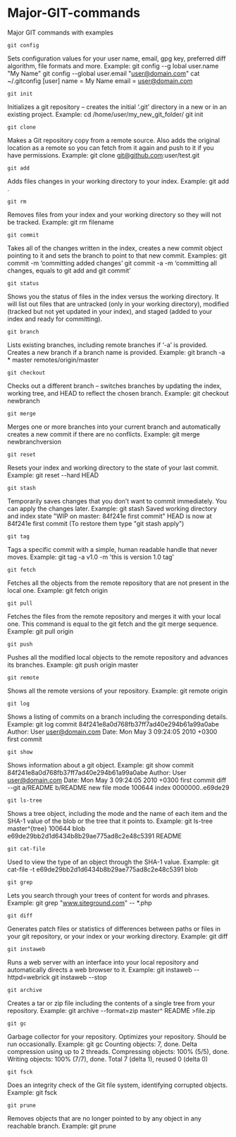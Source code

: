 # Major-GIT-commands
Major GIT commands with examples


    git config   
Sets configuration values for your user name, email, gpg key, preferred diff algorithm, file formats and more. Example: git config --g  lobal user.name "My Name" git config --global user.email "user@domain.com" cat ~/.gitconfig [user] name = My Name email = user@domain.com

    git init    
Initializes a git repository – creates the initial ‘.git’ directory in a new or in an existing project. Example: cd /home/user/my_new_git_folder/ git init

    git clone    
Makes a Git repository copy from a remote source. Also adds the original location as a remote so you can fetch from it again and push to it if you have permissions. Example: git clone git@github.com:user/test.git

    git add    
Adds files changes in your working directory to your index. Example: git add .

    git rm    
Removes files from your index and your working directory so they will not be tracked. Example: git rm filename

    git commit    
Takes all of the changes written in the index, creates a new commit object pointing to it and sets the branch to point to that new commit. Examples: git commit -m ‘committing added changes’ git commit -a -m ‘committing all changes, equals to git add and git commit’

    git status    
Shows you the status of files in the index versus the working directory. It will list out files that are untracked (only in your working directory), modified (tracked but not yet updated in your index), and staged (added to your index and ready for committing).

    git branch    
Lists existing branches, including remote branches if ‘-a’ is provided. Creates a new branch if a branch name is provided. Example: git branch -a * master remotes/origin/master

    git checkout
Checks out a different branch – switches branches by updating the index, working tree, and HEAD to reflect the chosen branch. Example: git checkout newbranch

    git merge
Merges one or more branches into your current branch and automatically creates a new commit if there are no conflicts. Example: git merge newbranchversion

    git reset
Resets your index and working directory to the state of your last commit. Example: git reset --hard HEAD

    git stash
Temporarily saves changes that you don’t want to commit immediately. You can apply the changes later. Example: git stash Saved working directory and index state "WIP on master: 84f241e first commit" HEAD is now at 84f241e first commit (To restore them type "git stash apply")

    git tag
Tags a specific commit with a simple, human readable handle that never moves. Example: git tag -a v1.0 -m 'this is version 1.0 tag'

    git fetch
Fetches all the objects from the remote repository that are not present in the local one. Example: git fetch origin

    git pull
Fetches the files from the remote repository and merges it with your local one. This command is equal to the git fetch and the git merge sequence. Example: git pull origin

    git push
Pushes all the modified local objects to the remote repository and advances its branches. Example: git push origin master

    git remote
Shows all the remote versions of your repository. Example: git remote origin

    git log
Shows a listing of commits on a branch including the corresponding details. Example: git log commit 84f241e8a0d768fb37ff7ad40e294b61a99a0abe Author: User <user@domain.com> Date: Mon May 3 09:24:05 2010 +0300 first commit

    git show
Shows information about a git object. Example: git show commit 84f241e8a0d768fb37ff7ad40e294b61a99a0abe Author: User <user@domain.com> Date: Mon May 3 09:24:05 2010 +0300 first commit diff --git a/README b/README new file mode 100644 index 0000000..e69de29

    git ls-tree
Shows a tree object, including the mode and the name of each item and the SHA-1 value of the blob or the tree that it points to. Example: git ls-tree master^{tree} 100644 blob e69de29bb2d1d6434b8b29ae775ad8c2e48c5391 README

    git cat-file
Used to view the type of an object through the SHA-1 value. Example: git cat-file -t e69de29bb2d1d6434b8b29ae775ad8c2e48c5391 blob

    git grep
Lets you search through your trees of content for words and phrases. Example: git grep "www.siteground.com" -- *.php

    git diff
Generates patch files or statistics of differences between paths or files in your git repository, or your index or your working directory. Example: git diff

    git instaweb
Runs a web server with an interface into your local repository and automatically directs a web browser to it. Example: git instaweb --httpd=webrick git instaweb --stop

    git archive
Creates a tar or zip file including the contents of a single tree from your repository. Example: git archive --format=zip master^ README >file.zip

    git gc
Garbage collector for your repository. Optimizes your repository. Should be run occasionally. Example: git gc Counting objects: 7, done. Delta compression using up to 2 threads. Compressing objects: 100% (5/5), done. Writing objects: 100% (7/7), done. Total 7 (delta 1), reused 0 (delta 0)

    git fsck
Does an integrity check of the Git file system, identifying corrupted objects. Example: git fsck

    git prune
Removes objects that are no longer pointed to by any object in any reachable branch. Example: git prune

